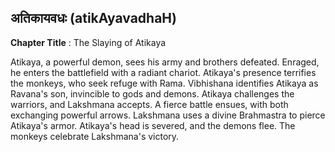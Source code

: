 ## अतिकायवधः (atikAyavadhaH)
**Chapter Title** : The Slaying of Atikaya

Atikaya, a powerful demon, sees his army and brothers defeated. Enraged, he enters the battlefield with a radiant chariot. Atikaya's presence terrifies the monkeys, who seek refuge with Rama. Vibhishana identifies Atikaya as Ravana's son, invincible to gods and demons. Atikaya challenges the warriors, and Lakshmana accepts. A fierce battle ensues, with both exchanging powerful arrows. Lakshmana uses a divine Brahmastra to pierce Atikaya's armor. Atikaya's head is severed, and the demons flee. The monkeys celebrate Lakshmana's victory.